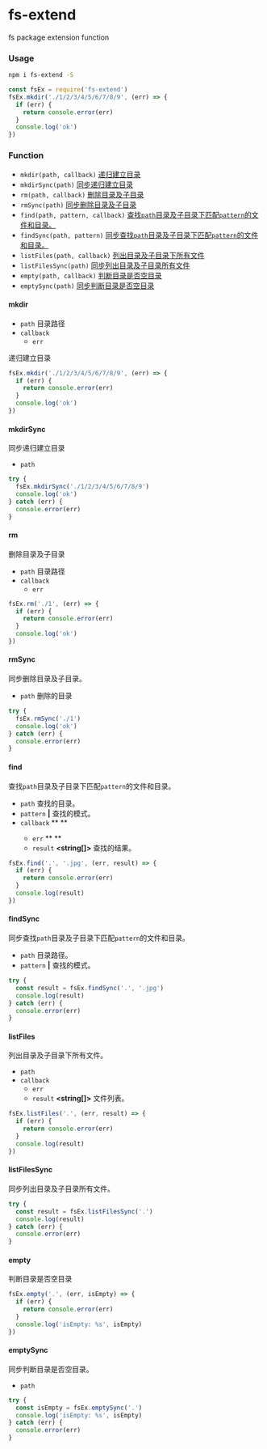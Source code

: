 # fs-extend

fs package extension function

### Usage

```bash
npm i fs-extend -S
```

```javascript
const fsEx = require('fs-extend')
fsEx.mkdir('./1/2/3/4/5/6/7/8/9', (err) => {
  if (err) {
    return console.error(err)
  }
  console.log('ok')
})
```

### Function

- `mkdir(path, callback)` [递归建立目录](#mkdir)
- `mkdirSync(path)` [同步递归建立目录](#mkdirsync)
- `rm(path, callback)`  [删除目录及子目录](#rm)
- `rmSync(path)` [同步删除目录及子目录](#rmsync)
- `find(path, pattern, callback)` [查找`path`目录及子目录下匹配`pattern`的文件和目录。](#find)
- `findSync(path, pattern)` [同步查找`path`目录及子目录下匹配`pattern`的文件和目录。](#findsync)
- `listFiles(path, callback)` [列出目录及子目录下所有文件](#listfiles)
- `listFilesSync(path)` [同步列出目录及子目录所有文件](#listfilessync)
- `empty(path, callback)` [判断目录是否空目录](#empty)
- `emptySync(path)` [同步判断目录是否空目录](#emptysync)

#### mkdir

- `path` **<string>** 目录路径
- `callback` **<Function>**
  - `err` **<Error>**

递归建立目录

```javascript
fsEx.mkdir('./1/2/3/4/5/6/7/8/9', (err) => {
  if (err) {
    return console.error(err)
  }
  console.log('ok')
})
```

#### mkdirSync

同步递归建立目录

- `path` **<string>**

```javascript
try {
  fsEx.mkdirSync('./1/2/3/4/5/6/7/8/9')
  console.log('ok')
} catch (err) {
  console.error(err)
}
```

#### rm

删除目录及子目录

- `path` **<string>** 目录路径
- `callback` **<Function>**
  - `err` **<Error>**

```javascript
fsEx.rm('./1', (err) => {
  if (err) {
    return console.error(err)
  }
  console.log('ok')
})
```

#### rmSync

同步删除目录及子目录。

- `path` **<string>** 删除的目录

```javascript
try {
  fsEx.rmSync('./1')
  console.log('ok')
} catch (err) {
  console.error(err)
}
```

#### find

查找`path`目录及子目录下匹配`pattern`的文件和目录。

- `path` **<string>** 查找的目录。
- `pattern` **<string>|<RegExp>** 查找的模式。
- `callback` **<Function> **
  - `err` **<Error> **
  - `result` **<string[]>** 查找的结果。

```javascript
fsEx.find('.', '.jpg', (err, result) => {
  if (err) {
    return console.error(err)
  }
  console.log(result)
})
```

#### findSync

同步查找`path`目录及子目录下匹配`pattern`的文件和目录。

- `path` **<string>** 目录路径。
- `pattern` **<string>|<RegExp>** 查找的模式。

```javascript
try {
  const result = fsEx.findSync('.', '.jpg')
  console.log(result)
} catch (err) {
  console.error(err)
}
```

#### listFiles

列出目录及子目录下所有文件。

- `path` **<string>** 
- `callback` **<Function>**
  - `err` **<Error>** 
  - `result` **<string[]>** 文件列表。

```javascript
fsEx.listFiles('.', (err, result) => {
  if (err) {
    return console.error(err)
  }
  console.log(result)
})
```

#### listFilesSync

同步列出目录及子目录所有文件。

```javascript
try {
  const result = fsEx.listFilesSync('.')
  console.log(result)
} catch (err) {
  console.error(err)
}

```

#### empty

判断目录是否空目录

```javascript
fsEx.empty('.', (err, isEmpty) => {
  if (err) {
    return console.error(err)
  }
  console.log('isEmpty: %s', isEmpty)
})
```

#### emptySync

同步判断目录是否空目录。

- `path` **<string>**

```javascript
try {
  const isEmpty = fsEx.emptySync('.')
  console.log('isEmpty: %s', isEmpty)
} catch (err) {
  console.error(err)
}
```

